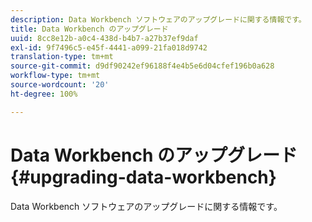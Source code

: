 ```yaml
---
description: Data Workbench ソフトウェアのアップグレードに関する情報です。
title: Data Workbench のアップグレード
uuid: 8cc8e12b-a0c4-438d-b4b7-a27b37ef9daf
exl-id: 9f7496c5-e45f-4441-a099-21fa018d9742
translation-type: tm+mt
source-git-commit: d9df90242ef96188f4e4b5e6d04cfef196b0a628
workflow-type: tm+mt
source-wordcount: '20'
ht-degree: 100%

---
```


# Data Workbench のアップグレード{#upgrading-data-workbench}

Data Workbench ソフトウェアのアップグレードに関する情報です。
